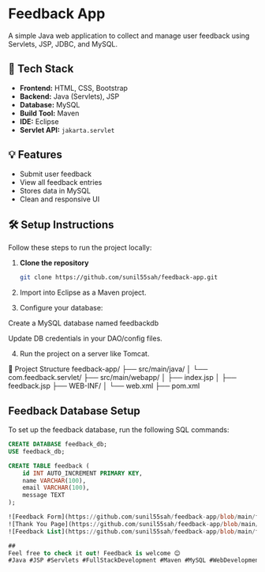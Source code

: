 # Feedback App

A simple Java web application to collect and manage user feedback using Servlets, JSP, JDBC, and MySQL.

## 🚀 Tech Stack

- **Frontend:** HTML, CSS, Bootstrap
- **Backend:** Java (Servlets), JSP
- **Database:** MySQL
- **Build Tool:** Maven
- **IDE:** Eclipse
- **Servlet API:** `jakarta.servlet`

## 💡 Features

- Submit user feedback
- View all feedback entries
- Stores data in MySQL
- Clean and responsive UI

## 🛠️ Setup Instructions

Follow these steps to run the project locally:

1. **Clone the repository**
   ```bash
   git clone https://github.com/sunil55sah/feedback-app.git
   
2. Import into Eclipse as a Maven project.

3. Configure your database:

  Create a MySQL database named feedbackdb

  Update DB credentials in your DAO/config files.

4. Run the project on a server like Tomcat.

📁 Project Structure
feedback-app/
├── src/main/java/
│   └── com.feedback.servlet/
├── src/main/webapp/
│   ├── index.jsp
│   ├── feedback.jsp
├── WEB-INF/
│   └── web.xml
├── pom.xml
## Feedback Database Setup

To set up the feedback database, run the following SQL commands:

```sql
CREATE DATABASE feedback_db;
USE feedback_db;

CREATE TABLE feedback (
    id INT AUTO_INCREMENT PRIMARY KEY,
    name VARCHAR(100),
    email VARCHAR(100),
    message TEXT
);

![Feedback Form](https://github.com/sunil55sah/feedback-app/blob/main/feedback_form.jsp.png?raw=true)
![Thank You Page](https://github.com/sunil55sah/feedback-app/blob/main/thank_you.jsp.png?raw=true)
![Feedback List](https://github.com/sunil55sah/feedback-app/blob/main/feedback_list.jsp.png?raw=true)

##
Feel free to check it out! Feedback is welcome 😊  
#Java #JSP #Servlets #FullStackDevelopment #Maven #MySQL #WebDevelopment #GitHub #LinkedIn
